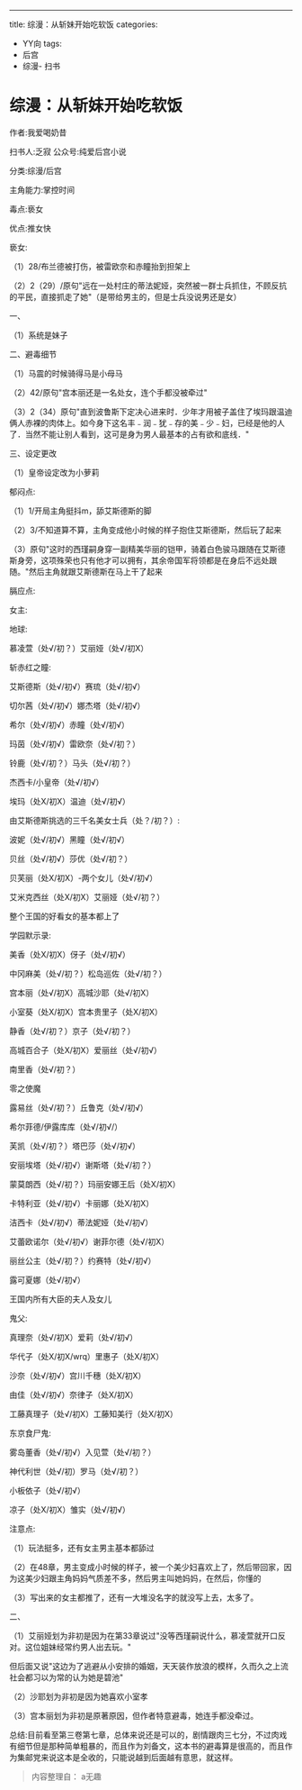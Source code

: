 ---
title: 综漫：从斩妹开始吃软饭
categories:
- YY向
tags:
- 后宫
- 综漫- 扫书
# 综漫：从斩妹开始吃软饭
作者:我爱喝奶昔

扫书人:乏寂 公众号:纯爱后宫小说

分类:综漫/后宫

主角能力:掌控时间

毒点:亵女

优点:推女快

亵女:

（1）28/布兰德被打伤，被雷欧奈和赤瞳抬到担架上

（2）2（29）/原句"远在一处村庄的蒂法妮娅，突然被一群士兵抓住，不顾反抗的平民，直接抓走了她"（是带给男主的，但是士兵没说男还是女）

一、

（1）系统是妹子

二、避毒细节

（1）马震的时候骑得马是小母马

（2）42/原句"宫本丽还是一名处女，连个手都没被牵过"

（3）2（34）原句"直到波鲁斯下定决心进来时．少年才用被子盖住了埃玛跟温迪俩人赤裸的肉体上。如今身下这名丰﹣润﹣犹﹣存的美﹣少﹣妇，已经是他的人了．当然不能让别人看到，这可是身为男人最基本的占有欲和底线．"

三、设定更改

（1）皇帝设定改为小萝莉

郁闷点:

（1）1/开局主角挺抖m，舔艾斯德斯的脚

（2）3/不知道算不算，主角变成他小时候的样子抱住艾斯德斯，然后玩了起来

（3）原句"这时的西瑾嗣身穿一副精美华丽的铠甲，骑着白色骏马跟随在艾斯德斯身旁，这项殊荣也只有他才可以拥有，其余帝国军将领都是在身后不远处跟随。"然后主角就跟艾斯德斯在马上干了起来

膈应点:

女主:

地球:

慕凌萱（处√/初？）艾丽娅（处√/初X）

斩赤红之瞳:

艾斯德斯（处√/初√）赛琉（处√/初√）

切尔茜（处√/初√）娜杰塔（处√/初√）

希尔（处√/初√）赤瞳（处√/初√）

玛茵（处√/初√）雷欧奈（处√/初？）

铃鹿（处√/初？）马头（处√/初？）

杰西卡/小皇帝（处√/初√）

埃玛（处X/初X）温迪（处√/初√）

由艾斯德斯挑选的三千名美女士兵（处？/初？）:

波妮（处√/初√）黑瞳（处√/初√）

贝丝（处√/初√）莎优（处√/初？）

贝芙丽（处X/初X）-两个女儿（处√/初√）

艾米克西丝（处X/初X）艾丽娅（处√/初？）

整个王国的好看女的基本都上了

学园默示录:

美香（处X/初X）伢子（处√/初√）

中冈麻美（处√/初？）松岛巡佐（处√/初？）

宫本丽（处√/初X）高城沙耶（处√/初X）

小室葵（处X/初X）宫本贵里子（处X/初X）

静香（处√/初？）京子（处√/初？）

高城百合子（处X/初X）爱丽丝（处√/初√）

南里香（处√/初？）

零之使魔

露易丝（处√/初？）丘鲁克（处√/初√）

希尔菲德/伊露库库（处√/初√/）

芙凯（处√/初？）塔巴莎（处√/初√）

安丽埃塔（处√/初√）谢斯塔（处√/初？）

蒙莫朗西（处√/初？）玛丽安娜王后（处X/初X）

卡特利亚（处√/初√）卡丽娜（处X/初X）

洁西卡（处√/初√）蒂法妮娅（处√/初√）

艾蕾欧诺尔（处√/初√）谢菲尔德（处√/初X）

丽丝公主（处√/初？）约赛特（处√/初√）

露可夏娜（处√/初√）

王国内所有大臣的夫人及女儿

鬼父:

真理奈（处√/初X）爱莉（处√/初√）

华代子（处X/初Ⅹ/wrq）里惠子（处X/初X）

沙奈（处√/初√）宫川千穗（处X/初Ⅹ）

由佳（处√/初√）奈律子（处Ⅹ/初X）

工藤真理子（处√/初X）工藤知美行（处X/初X）

东京食尸鬼:

雾岛董香（处√/初√）入见萱（处√/初？）

神代利世（处√/初）罗马（处√/初？）

小板依子（处√/初√）

凉子（处X/初X）雏实（处√/初√）

注意点:

（1）玩法挺多，还有女主男主基本都舔过

（2）在48章，男主变成小时候的样子，被一个美少妇喜欢上了，然后带回家，因为这美少妇跟主角妈妈气质差不多，然后男主叫她妈妈，在然后，你懂的

（3）写出来的女主都推了，还有一大堆没名字的就没写上去，太多了。

二、

（1）艾丽娅划为非初是因为在第33章说过"没等西瑾嗣说什么，慕凌萱就开口反对。这位姐妹经常约男人出去玩。"

但后面又说"这边为了逃避从小安排的婚姻，天天装作放浪的模样，久而久之上流社会都习以为常的认为她是碧池"

（2）沙耶划为非初是因为她喜欢小室孝

（3）宫本丽划为非初是原著原因，但作者特意避毒，她连手都没牵过。

总结:目前看至第三卷第七章，总体来说还是可以的，剧情跟肉三七分，不过肉戏有细节但是那种简单粗暴的，而且作为刘备文，这本书的避毒算是很高的，而且作为集邮党来说这本是全收的，只能说越到后面越有意思，就这样。


> 内容整理自： a无趣